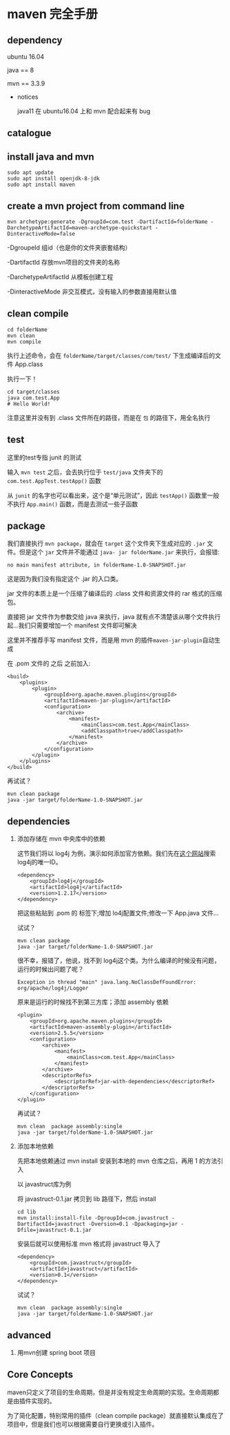 # maven 完全手册

## dependency 
ubuntu 16.04

java == 8

mvn == 3.3.9

- notices

    java11 在 ubuntu16.04 上和 mvn 配合起来有 bug

## catalogue


## install java and mvn
```
sudo apt update
sudo apt install openjdk-8-jdk
sudo apt install maven
```

## create a mvn project from command line
```
mvn archetype:generate -DgroupId=com.test -DartifactId=folderName -DarchetypeArtifactId=maven-archetype-quickstart -DinteractiveMode=false
```

-DgroupeId 组id（也是你的文件夹嵌套结构）

-DartifactId 存放mvn项目的文件夹的名称

-DarchetypeArtifactId 从模板创建工程

-DinteractiveMode 非交互模式，没有输入的参数直接用默认值

## clean compile
```
cd folderName
mvn clean
mvn compile 
```

执行上述命令，会在 `folderName/target/classes/com/test/` 下生成编译后的文件 App.class

执行一下！

```
cd target/classes
java com.test.App
# Hello World!
```

注意这里并没有到 .class 文件所在的路径，而是在 `包` 的路径下，用全名执行

## test
这里的test专指 junit 的测试

输入 `mvn test` 之后，会去执行位于 `test/java` 文件夹下的 `com.test.AppTest.testApp()` 函数
 
从 `junit` 的名字也可以看出来，这个是“单元测试”，因此 `testApp()` 函数里一般不执行 `App.main()`  函数，而是去测试一些子函数


## package
我们直接执行 `mvn package`，就会在 `target` 这个文件夹下生成对应的 `.jar` 文件。但是这个 `jar` 文件并不能通过 `java- jar folderName.jar` 来执行，会报错:

```
no main manifest attribute, in folderName-1.0-SNAPSHOT.jar
```

这是因为我们没有指定这个 .jar 的入口类。

jar 文件的本质上是一个压缩了编译后的 .class 文件和资源文件的 rar 格式的压缩包。

直接把 jar 文件作为参数交给 java 来执行，java 就有点不清楚该从哪个文件执行起...我们只需要增加一个 manifest 文件即可解决

这里并不推荐手写 manifest 文件，而是用 mvn 的插件`maven-jar-plugin`自动生成

在 .pom 文件的 <url> 之后 <dependencies> 之前加入:
```
<build>
    <plugins>
        <plugin>
            <groupId>org.apache.maven.plugins</groupId>
            <artifactId>maven-jar-plugin</artifactId>
            <configuration>
                <archive>
                    <manifest>
                        <mainClass>com.test.App</mainClass>
                        <addClasspath>true</addClasspath>
                    </manifest>
                </archive>
            </configuration>
        </plugin>
    </plugins>
</build>

```

再试试？
```
mvn clean package
java -jar target/folderName-1.0-SNAPSHOT.jar
```

## dependencies
1. 添加存储在 mvn 中央库中的依赖

    这节我们将以 log4j 为例，演示如何添加官方依赖。我们先在[这个网站](https://search.maven.org/)搜索log4j的唯一ID。

    ```
    <dependency>
        <groupId>log4j</groupId>
        <artifactId>log4j</artifactId>
        <version>1.2.17</version>
    </dependency>
    ```

    把这些粘贴到 .pom 的 <dependencies> 标签下;增加 lo4j配置文件;修改一下 App.java 文件...

    试试？
    ```
    mvn clean package
    java -jar target/folderName-1.0-SNAPSHOT.jar 
    ```

    很不幸，报错了，他说，找不到 log4j这个类。为什么编译的时候没有问题，运行的时候出问题了呢？

    ```
    Exception in thread "main" java.lang.NoClassDefFoundError: org/apache/log4j/Logger
    ```

    原来是运行的时候找不到第三方库；添加 assembly 依赖

    ```
    <plugin>  
        <groupId>org.apache.maven.plugins</groupId>  
        <artifactId>maven-assembly-plugin</artifactId>  
        <version>2.5.5</version>  
        <configuration>  
            <archive>  
                <manifest>  
                    <mainClass>com.test.App</mainClass>  
                </manifest>  
            </archive>  
            <descriptorRefs>  
                <descriptorRef>jar-with-dependencies</descriptorRef>  
            </descriptorRefs>  
        </configuration>  
    </plugin> 
    ```

    再试试？
    ```
    mvn clean  package assembly:single
    java -jar target/folderName-1.0-SNAPSHOT.jar 
    ```


2. 添加本地依赖

    先把本地依赖通过 mvn install 安装到本地的 mvn 仓库之后，再用 1 的方法引入

    以 javastruct库为例

    将 javastruct-0.1.jar 拷贝到 lib 路径下，然后 install

    ```
    cd lib
    mvn install:install-file -DgroupId=com.javastruct -DartifactId=javastruct -Dversion=0.1 -Dpackaging=jar -Dfile=javastruct-0.1.jar
    ```

    安装后就可以使用标准 mvn 格式将 javastruct 导入了
    ```
    <dependency>
        <groupId>com.javastruct</groupId>
        <artifactId>javastruct</artifactId>
        <version>0.1</version>
    </dependency>
    ```

    试试？
    ```
    mvn clean  package assembly:single
    java -jar target/folderName-1.0-SNAPSHOT.jar 
    ```

## advanced
1. 用mvn创建 spring boot 项目

## Core Concepts
maven只定义了项目的生命周期，但是并没有规定生命周期的实现。生命周期都是由插件实现的。

为了简化配置，特别常用的插件（clean compile package）就直接默认集成在了项目中，但是我们也可以根据需要自行更换或引入插件。
